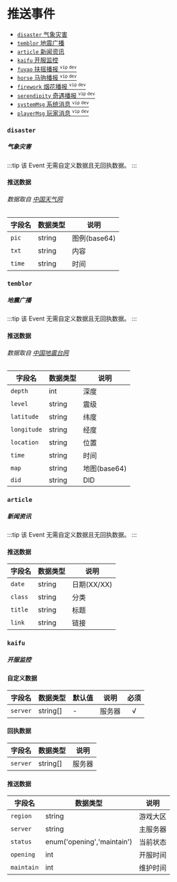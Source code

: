 # 推送事件

- [`disaster` 气象灾害](#disaster)
- [`temblor` 地震广播](#temblor)
- [`article` 新闻资讯](#article)
- [`kaifu` 开服监控](#kaifu)
- [`fuyao` 扶摇播报 <sup>`vip` `dev`</sup>](#fuyao)
- [`horse` 马驹播报 <sup>`vip` `dev`</sup>](#horse)
- [`firework` 烟花播报 <sup>`vip` `dev`</sup>](#firework)
- [`serendipity` 奇遇播报 <sup>`vip` `dev`</sup>](#serendipity)
- [`systemMsg` 系统消息 <sup>`vip` `dev`</sup>](#systemMsg)
- [`playerMsg` 玩家消息 <sup>`vip` `dev`</sup>](#playerMsg)

### `disaster`

##### 气象灾害

:::tip
该 Event 无需自定义数据且无回执数据。
:::

#### 推送数据

###### 数据取自 [中国天气网](http://www.weather.com.cn/)

| 字段名    | 数据类型   | 说明         |
|--------|--------|------------|
| `pic`  | string | 图例(base64) |
| `txt`  | string | 内容         |
| `time` | string | 时间         |

### `temblor`

##### 地震广播

:::tip
该 Event 无需自定义数据且无回执数据。
:::

#### 推送数据

###### 数据取自 [中国地震台网](http://news.ceic.ac.cn/)

| 字段名         | 数据类型   | 说明         |
|-------------|--------|------------|
| `depth`     | int    | 深度         |
| `level`     | string | 震级         |
| `latitude`  | string | 纬度         |
| `longitude` | string | 经度         |
| `location`  | string | 位置         |
| `time`      | string | 时间         |
| `map`       | string | 地图(base64) |
| `did`       | string | DID        |

### `article`

##### 新闻资讯

:::tip
该 Event 无需自定义数据且无回执数据。
:::

#### 推送数据

| 字段名     | 数据类型   | 说明        |
|---------|--------|-----------|
| `date`  | string | 日期(XX/XX) |
| `class` | string | 分类        |
| `title` | string | 标题        |
| `link`  | string | 链接        |

### `kaifu`

##### 开服监控

#### 自定义数据

| 字段名      | 数据类型     | 默认值 | 说明  | 必须  |
|----------|----------|-----|-----|:---:|
| `server` | string[] | -   | 服务器 |  √  |

#### 回执数据

| 字段名      | 数据类型     | 说明  |
|----------|----------|-----|
| `server` | string[] | 服务器 |

#### 推送数据

| 字段名        | 数据类型                       | 说明   |
|------------|----------------------------|------|
| `region`   | string                     | 游戏大区 |
| `server`   | string                     | 主服务器 |
| `status`   | enum('opening','maintain') | 当前状态 |
| `opening`  | int                        | 开服时间 |
| `maintain` | int                        | 维护时间 |
